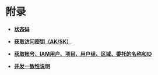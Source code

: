 # 附录<a name="obs_04_0113"></a>

-   **[状态码](状态码.md)**  

-   **[获取访问密钥（AK/SK）](获取访问密钥（AK-SK）.md)**  

-   **[获取账号、IAM用户、项目、用户组、区域、委托的名称和ID](获取账号-IAM用户-项目-用户组-区域-委托的名称和ID.md)**  

-   **[并发一致性说明](并发一致性说明.md)**  

